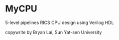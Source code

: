 # MyCPU
5-level pipelines RICS CPU design using Verilog HDL

copywrite by Bryan Lai, Sun Yat-sen University
